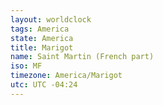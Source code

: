 ```yaml
---
layout: worldclock
tags: America
state: America
title: Marigot
name: Saint Martin (French part)
iso: MF
timezone: America/Marigot
utc: UTC -04:24
---
```


